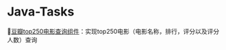 # Java-Tasks
🚗[豆瓣top250电影查询组件](https://github.com/Mathilda11/Java-Tasks/tree/master/doubanmovies)：实现top250电影（电影名称，排行，评分以及评分人数）查询

